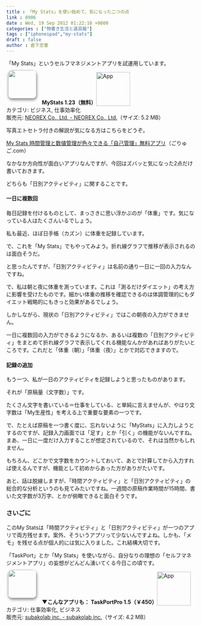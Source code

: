 ```yaml
---
title : 「My Stats」を使い始めて、気になった二つの点
link : 8906
date : Wed, 19 Sep 2012 01:22:16 +0000
categories : ["物書き生活と道具箱"]
tags : ["iphoneipad","my-stats"]
draft : false
author : 倉下忠憲
---
```


「My Stats」というセルフマネジメントアプリを試運用しています。

<a href="http://click.linksynergy.com/fs-bin/stat?id=Q0goZPzeHEw&offerid=94348&type=3&subid=0&tmpid=2192&RD_PARM1=http%253A%252F%252Fitunes.apple.com%252Fjp%252Fapp%252Fmystats%252Fid425875477%253Fmt%253D8%2526uo%253D4%2526partnerId%253D30" target="_blank" rel="nofollow"><img width="75" class="alignleft" align="left" src="http://a5.mzstatic.com/us/r1000/076/Purple/v4/95/82/8c/95828c78-f333-23b9-4bc9-1e52c2154b3c/mzl.zdmicraf.75x75-65.png" style="border-radius: 11px 11px 11px 11px;-moz-border-radius: 11px 11px 11px 11px;-webkit-border-radius: 11px 11px 11px 11px;box-shadow: 1px 4px 6px 1px #999999;-moz-box-shadow: 1px 4px 6px 1px #999999;-webkit-box-shadow: 1px 4px 6px 1px #999999;margin: -5px 15px 1px 5px;"></a><strong> MyStats 1.23（無料）</strong><a href="http://click.linksynergy.com/fs-bin/stat?id=Q0goZPzeHEw&offerid=94348&type=3&subid=0&tmpid=2192&RD_PARM1=http%253A%252F%252Fitunes.apple.com%252Fjp%252Fapp%252Fmystats%252Fid425875477%253Fmt%253D8%2526uo%253D4%2526partnerId%253D30" target="_blank" rel="nofollow"><img src="http://r.mzstatic.com/htmlResources/2338/images/viewinitunes_jp.png" style="vertical-align:bottom;" width="90" alt="App"></a><br> カテゴリ: ビジネス, 仕事効率化<br> 販売元: <a href="http://click.linksynergy.com/fs-bin/stat?id=Q0goZPzeHEw&offerid=94348&type=3&subid=0&tmpid=2192&RD_PARM1=http%253A%252F%252Fitunes.apple.com%252Fjp%252Fartist%252Fneorex-co.-ltd.%252Fid425875480%253Fuo%253D4%2526partnerId%253D30" target="_blank" rel="nofollow">NEOREX Co., Ltd. - NEOREX Co., Ltd.</a>（サイズ: 5.2 MB）<br style="clear: both;">

写真エトセトラ付きの解説が気になる方はこちらをどうぞ。

<a href="http://goryugo.com/20120914/mystats/">My Stats 時間管理と数値管理が色々できる「自己管理」無料アプリ</a>（ごりゅご.com）

なかなか方向性が面白いアプリなんですが、今回はズバッと気になった2点だけ書いておきます。

どちらも「日別アクティビティ」に関することです。

<h4>一日に複数回</h4>
毎日記録を付けるものとして、まっさきに思い浮かぶのが「体重」です。気になっている人はたくさんいるでしょう。

私も最近、ほぼ日手帳（カズン）に体重を記録しています。

で、これを「My Stats」でもやってみよう。折れ線グラフで推移が表示されるのは面白そうだ。

と思ったんですが、「日別アクティビティ」は名前の通り一日に一回の入力なんですね。

で、私は朝と夜に体重を測っています。これは「測るだけダイエット」の考え方に影響を受けたものです。細かい体重の推移を確認できるのは体調管理的にもダイエット戦略的にもきっと効果があるでしょう。

しかしながら、現状の「日別アクティビティ」ではこの朝夜の入力ができません。

一日に複数回の入力ができるようになるか、あるいは複数の「日別アクティビティ」をまとめて折れ線グラフで表示してくれる機能なんかがあればありがたいところです。これだと「体重（朝）」「体重（夜）」とかで対応できますので。

<h4>記録の追加</h4>
もう一つ、私が一日のアクティビティを記録しようと思ったものがあります。

それが「原稿量（文字数）」です。

たくさん文字を書いている＝仕事をしている、と単純に言えませんが、やはり文字数は「My生産性」を考える上で重要な要素の一つです。

で、たとえば原稿を一つ書く度に、忘れないように「MyStats」に入力しようとするのですが、記録入力画面では「足す」とか「引く」の機能がないんですね。まあ、一日に一度だけ入力することが想定されているので、それは当然かもしれません。

もちろん、どこかで文字数をカウントしておいて、あとで計算してから入力すれば使えるんですが、機能として初めからあった方がありがたいです。

あと、話は脱線しますが、「時間アクティビティ」と「日別アクティビティ」の総合的な分析というのも見てみたいですね。一週間の原稿作業時間が15時間、書いた文字数が3万字、とかが俯瞰できると面白そうです。

<h3>さいごに</h3>
このMy Statsは「時間アクティビティ」と「日別アクティビティ」が一つのアプリで両方残せます。案外、そういうアプリって少ないんですよね。しかも、「メモ」を残せる点が個人的には気に入りました。これ結構大切です。

「TaskPort」とか「My Stats」を使いながら、自分なりの理想の「セルフマネジメントアプリ」の妄想がどんどん湧いてくる今日この頃です。

<strong>▼こんなアプリも：</strong>
<a href="http://click.linksynergy.com/fs-bin/stat?id=Q0goZPzeHEw&offerid=94348&type=3&subid=0&tmpid=2192&RD_PARM1=http%253A%252F%252Fitunes.apple.com%252Fjp%252Fapp%252Ftaskportpro%252Fid440627962%253Fmt%253D8%2526uo%253D4%2526partnerId%253D30" target="_blank" rel="nofollow"><img width="75" class="alignleft" align="left" src="http://a2.mzstatic.com/us/r1000/083/Purple/v4/56/8f/d4/568fd407-e32d-eef8-2f5d-a1d388c1b368/mzl.fjuncefm.75x75-65.jpg" style="border-radius: 11px 11px 11px 11px;-moz-border-radius: 11px 11px 11px 11px;-webkit-border-radius: 11px 11px 11px 11px;box-shadow: 1px 4px 6px 1px #999999;-moz-box-shadow: 1px 4px 6px 1px #999999;-webkit-box-shadow: 1px 4px 6px 1px #999999;margin: -5px 15px 1px 5px;"></a><strong> TaskPortPro 1.5（￥450）</strong><a href="http://click.linksynergy.com/fs-bin/stat?id=Q0goZPzeHEw&offerid=94348&type=3&subid=0&tmpid=2192&RD_PARM1=http%253A%252F%252Fitunes.apple.com%252Fjp%252Fapp%252Ftaskportpro%252Fid440627962%253Fmt%253D8%2526uo%253D4%2526partnerId%253D30" target="_blank" rel="nofollow"><img src="http://r.mzstatic.com/htmlResources/2338/images/viewinitunes_jp.png" style="vertical-align:bottom;" width="90" alt="App"></a><br> カテゴリ: 仕事効率化, ビジネス<br> 販売元: <a href="http://click.linksynergy.com/fs-bin/stat?id=Q0goZPzeHEw&offerid=94348&type=3&subid=0&tmpid=2192&RD_PARM1=http%253A%252F%252Fitunes.apple.com%252Fjp%252Fartist%252Fsubakolab-inc.%252Fid440627965%253Fuo%253D4%2526partnerId%253D30" target="_blank" rel="nofollow">subakolab inc. - subakolab inc.</a>（サイズ: 4.2 MB）<br style="clear: both;">


